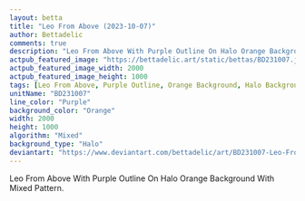 ```yaml
---
layout: betta
title: "Leo From Above (2023-10-07)"
author: Bettadelic
comments: true
description: "Leo From Above With Purple Outline On Halo Orange Background With Mixed Pattern."
actpub_featured_image: "https://bettadelic.art/static/bettas/BD231007.jpg"
actpub_featured_image_width: 2000
actpub_featured_image_height: 1000
tags: [Leo From Above, Purple Outline, Orange Background, Halo Background Pattern, Mixed Pattern, October 2023]
unitName: "BD231007"
line_color: "Purple"
background_color: "Orange"
width: 2000
height: 1000
algorithm: "Mixed"
background_type: "Halo"
deviantart: "https://www.deviantart.com/bettadelic/art/BD231007-Leo-From-Above-2023-10-07-986802875"
---
```


Leo From Above With Purple Outline On Halo Orange Background With Mixed Pattern.

